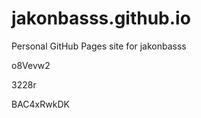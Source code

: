 # jakonbasss.github.io
Personal GitHub Pages site for jakonbasss




























































o8Vevw2


3228r

BAC4xRwkDK

